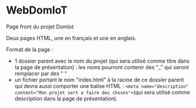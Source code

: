 # WebDomIoT

Page front du projet DomIot

Deux pages HTML, une en français et une en anglais.

Format de la page :
* 1 dossier parent avec le nom du projet (qui sera utilisé comme titre dans la page de présentation) : les noms pourront contenir des "_" qui seront remplacer par des " "
* un fichier portant le nom "index.html" à la racine de ce dossier parent qui devra aussi comporter une balise HTML : ```<meta name="description" content="Mon projet sert a faire des choses">```(qui sera utilisé comme description dans la page de présentation).


